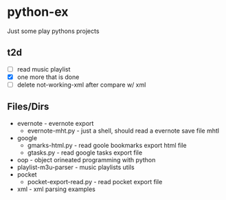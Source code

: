 # python-ex
Just some play pythons projects

## t2d
- [ ] read music playlist
- [X] one more that is done
- [ ] delete not-working-xml after compare w/ xml
## Files/Dirs
* evernote - evernote export
    * evernote-mht.py - just a shell, should read a evernote save file mhtl
* google
    * gmarks-html.py - read goole bookmarks export html file
    * gtasks.py - read google tasks export file
* oop - object orineated programming with python
* playlist-m3u-parser - music playlists utils
* pocket
    * pocket-export-read.py - read pocket export file
* xml - xml parsing examples